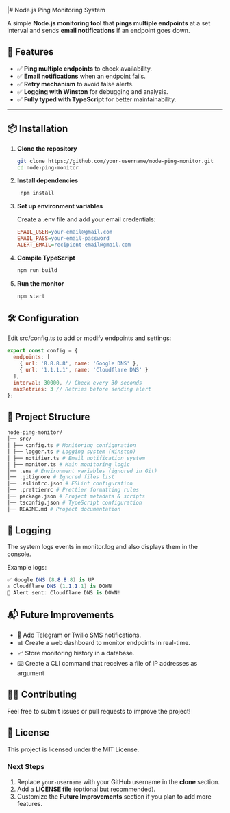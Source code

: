 |# Node.js Ping Monitoring System

A simple **Node.js monitoring tool** that **pings multiple endpoints** at a set interval and sends **email notifications** if an endpoint goes down.

## 🚀 Features

- ✅ **Ping multiple endpoints** to check availability.
- ✅ **Email notifications** when an endpoint fails.
- ✅ **Retry mechanism** to avoid false alerts.
- ✅ **Logging with Winston** for debugging and analysis.
- ✅ **Fully typed with TypeScript** for better maintainability.

---

## 📦 Installation

1.  **Clone the repository**

    ```sh
    git clone https://github.com/your-username/node-ping-monitor.git
    cd node-ping-monitor
    ```

2.  **Install dependencies**

    ```sh
     npm install

    ```

3.  **Set up environment variables**

    Create a .env file and add your email credentials:

    ```ini
    EMAIL_USER=your-email@gmail.com
    EMAIL_PASS=your-email-password
    ALERT_EMAIL=recipient-email@gmail.com
    ```

4.  **Compile TypeScript**

    ```sh
    npm run build
    ```

5.  **Run the monitor**

    ```sh
    npm start
    ```

## 🛠 Configuration

Edit src/config.ts to add or modify endpoints and settings:

```js
export const config = {
  endpoints: [
    { url: '8.8.8.8', name: 'Google DNS' },
    { url: '1.1.1.1', name: 'Cloudflare DNS' }
  ],
  interval: 30000, // Check every 30 seconds
  maxRetries: 3 // Retries before sending alert
};
```

## 📂 Project Structure

```bash
node-ping-monitor/
│── src/
│ ├── config.ts # Monitoring configuration
│ ├── logger.ts # Logging system (Winston)
│ ├── notifier.ts # Email notification system
│ ├── monitor.ts # Main monitoring logic
│── .env # Environment variables (ignored in Git)
│── .gitignore # Ignored files list
│── .eslintrc.json # ESLint configuration
│── .prettierrc # Prettier formatting rules
│── package.json # Project metadata & scripts
│── tsconfig.json # TypeScript configuration
│── README.md # Project documentation
```

## 📝 Logging

The system logs events in monitor.log and also displays them in the console.

Example logs:

```csharp
✅ Google DNS (8.8.8.8) is UP
⚠️ Cloudflare DNS (1.1.1.1) is DOWN
🚨 Alert sent: Cloudflare DNS is DOWN!
```

## 📬 Future Improvements

- 📡 Add Telegram or Twilio SMS notifications.
- 📊 Create a web dashboard to monitor endpoints in real-time.
- 📈 Store monitoring history in a database.
- ⌨️ Create a CLI command that receives a file of IP addresses as argument

## 👨‍💻 Contributing

Feel free to submit issues or pull requests to improve the project!

## 📜 License

This project is licensed under the MIT License.

### **Next Steps**

1. Replace `your-username` with your GitHub username in the **clone** section.
2. Add a **LICENSE file** (optional but recommended).
3. Customize the **Future Improvements** section if you plan to add more features.
